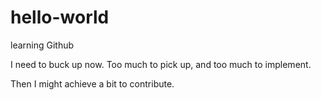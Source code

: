 # hello-world
learning Github

I need to buck up now.
Too much to pick up, and too much to implement.

Then I might achieve a bit to contribute.
